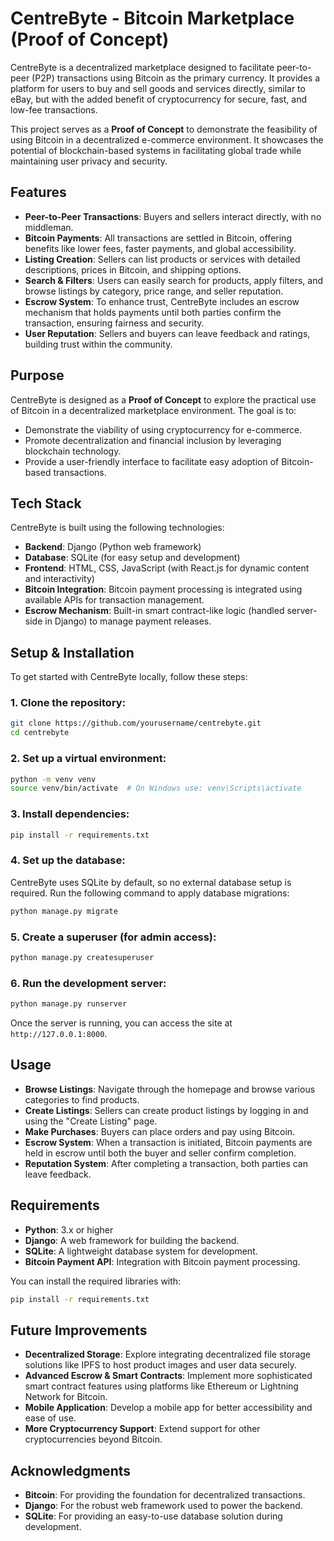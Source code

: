 # CentreByte - Bitcoin Marketplace (Proof of Concept)

CentreByte is a decentralized marketplace designed to facilitate peer-to-peer (P2P) transactions using Bitcoin as the primary currency. It provides a platform for users to buy and sell goods and services directly, similar to eBay, but with the added benefit of cryptocurrency for secure, fast, and low-fee transactions.

This project serves as a **Proof of Concept** to demonstrate the feasibility of using Bitcoin in a decentralized e-commerce environment. It showcases the potential of blockchain-based systems in facilitating global trade while maintaining user privacy and security.

## Features

- **Peer-to-Peer Transactions**: Buyers and sellers interact directly, with no middleman.
- **Bitcoin Payments**: All transactions are settled in Bitcoin, offering benefits like lower fees, faster payments, and global accessibility.
- **Listing Creation**: Sellers can list products or services with detailed descriptions, prices in Bitcoin, and shipping options.
- **Search & Filters**: Users can easily search for products, apply filters, and browse listings by category, price range, and seller reputation.
- **Escrow System**: To enhance trust, CentreByte includes an escrow mechanism that holds payments until both parties confirm the transaction, ensuring fairness and security.
- **User Reputation**: Sellers and buyers can leave feedback and ratings, building trust within the community.

## Purpose

CentreByte is designed as a **Proof of Concept** to explore the practical use of Bitcoin in a decentralized marketplace environment. The goal is to:
- Demonstrate the viability of using cryptocurrency for e-commerce.
- Promote decentralization and financial inclusion by leveraging blockchain technology.
- Provide a user-friendly interface to facilitate easy adoption of Bitcoin-based transactions.

## Tech Stack

CentreByte is built using the following technologies:

- **Backend**: Django (Python web framework)
- **Database**: SQLite (for easy setup and development)
- **Frontend**: HTML, CSS, JavaScript (with React.js for dynamic content and interactivity)
- **Bitcoin Integration**: Bitcoin payment processing is integrated using available APIs for transaction management.
- **Escrow Mechanism**: Built-in smart contract-like logic (handled server-side in Django) to manage payment releases.
  
## Setup & Installation

To get started with CentreByte locally, follow these steps:

### 1. Clone the repository:

```bash
git clone https://github.com/yourusername/centrebyte.git
cd centrebyte
```

### 2. Set up a virtual environment:

```bash
python -m venv venv
source venv/bin/activate  # On Windows use: venv\Scripts\activate
```

### 3. Install dependencies:

```bash
pip install -r requirements.txt
```

### 4. Set up the database:

CentreByte uses SQLite by default, so no external database setup is required. Run the following command to apply database migrations:

```bash
python manage.py migrate
```

### 5. Create a superuser (for admin access):

```bash
python manage.py createsuperuser
```

### 6. Run the development server:

```bash
python manage.py runserver
```

Once the server is running, you can access the site at `http://127.0.0.1:8000`.

## Usage

- **Browse Listings**: Navigate through the homepage and browse various categories to find products.
- **Create Listings**: Sellers can create product listings by logging in and using the "Create Listing" page.
- **Make Purchases**: Buyers can place orders and pay using Bitcoin.
- **Escrow System**: When a transaction is initiated, Bitcoin payments are held in escrow until both the buyer and seller confirm completion.
- **Reputation System**: After completing a transaction, both parties can leave feedback.

## Requirements

- **Python**: 3.x or higher
- **Django**: A web framework for building the backend.
- **SQLite**: A lightweight database system for development.
- **Bitcoin Payment API**: Integration with Bitcoin payment processing.

You can install the required libraries with:

```bash
pip install -r requirements.txt
```

## Future Improvements

- **Decentralized Storage**: Explore integrating decentralized file storage solutions like IPFS to host product images and user data securely.
- **Advanced Escrow & Smart Contracts**: Implement more sophisticated smart contract features using platforms like Ethereum or Lightning Network for Bitcoin.
- **Mobile Application**: Develop a mobile app for better accessibility and ease of use.
- **More Cryptocurrency Support**: Extend support for other cryptocurrencies beyond Bitcoin.



## Acknowledgments

- **Bitcoin**: For providing the foundation for decentralized transactions.
- **Django**: For the robust web framework used to power the backend.
- **SQLite**: For providing an easy-to-use database solution during development.


